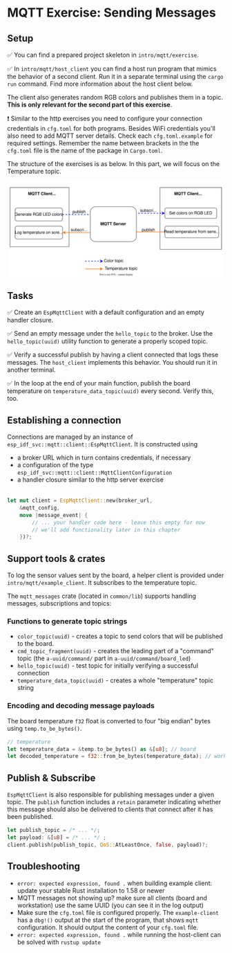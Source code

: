 # MQTT Exercise: Sending Messages

## Setup

✅ You can find a prepared project skeleton in `intro/mqtt/exercise`. 

✅ In `intro/mqtt/host_client` you can find a host run program that mimics the behavior of a second client. Run it in a separate terminal using the `cargo run` command. Find more information about the host client below. 

The client also generates random RGB colors and publishes them in a topic.
**This is only relevant for the second part of this exercise**. 

❗️ Similar to the http exercises you need to configure your connection credentials in `cfg.toml` for both programs. Besides WiFi credentials you'll also need to add MQTT server details. Check each `cfg.toml.example` for required settings. Remember the name between brackets in the the `cfg.toml` file is the name of the package in `Cargo.toml`.

The structure of the exercises is as below. In this part, we will focus on the Temperature topic.

![example_client_broker_board](./assets/mqtt_structure.svg)

## Tasks

✅ Create an `EspMqttClient` with a default configuration and an empty handler closure.

✅ Send an empty message under the `hello_topic` to the broker. Use the `hello_topic(uuid)` utility function to generate a properly scoped topic.

✅ Verify a successful publish by having a client connected that logs these messages. The `host_client` implements this behavior. You should run it in another terminal.

✅ In the loop at the end of your main function, publish the board temperature on `temperature_data_topic(uuid)` every second. Verify this, too.

## Establishing a connection

Connections are managed by an instance of `esp_idf_svc::mqtt::client::EspMqttClient`.
It is constructed using
- a broker URL which in turn contains credentials, if necessary
- a configuration of the type `esp_idf_svc::mqtt::client::MqttClientConfiguration`
- a handler closure similar to the http server exercise

```rust

let mut client = EspMqttClient::new(broker_url, 
    &mqtt_config, 
    move |message_event| {
        // ... your handler code here - leave this empty for now
        // we'll add functionality later in this chapter
    })?;

```

## Support tools & crates

To log the sensor values sent by the board, a helper client is provided under `intro/mqtt/example_client`. It subscribes to the temperature topic.

The `mqtt_messages` crate (located in `common/lib`) supports handling messages, subscriptions and topics:

### Functions to generate topic strings
-  `color_topic(uuid)` - creates a topic to send colors that will be published to the board.
- `cmd_topic_fragment(uuid)` - creates the leading part of a "command" topic (the `a-uuid/command/` part in `a-uuid/command/board_led`)
- `hello_topic(uuid)` - test topic for initially verifying a successful connection
- `temperature_data_topic(uuid)` - creates a whole "temperature" topic string 


### Encoding and decoding message payloads

The board temperature `f32` float is converted to four "big endian" bytes using `temp.to_be_bytes()`.

```rust
// temperature
let temperature_data = &temp.to_be_bytes() as &[u8]; // board
let decoded_temperature = f32::from_be_bytes(temperature_data); // workstation
```

## Publish & Subscribe

`EspMqttClient` is also responsible for publishing messages under a given topic.
The `publish` function includes a `retain` parameter indicating whether this message should also be delivered to clients that connect after it has been published. 

```rust
let publish_topic = /* ... */;
let payload: &[u8] = /* ... */ ;
client.publish(publish_topic, QoS::AtLeastOnce, false, payload)?;
```

## Troubleshooting

- `error: expected expression, found .` when building example client: update your stable Rust installation to 1.58 or newer
- MQTT messages not showing up? make sure all clients (board and workstation) use the same UUID (you can see it in the log output)
- Make sure the `cfg.toml` file is configured properly. The `example-client` has a `dbg!()` output at the start of the program, that shows `mqtt` configuration. It should output the content of your `cfg.toml` file.
- `error: expected expression, found .` while running the host-client can be solved with `rustup update`

